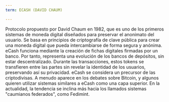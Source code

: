 ```yaml
---
term: ECASH (DAVID CHAUM)

---
```

Protocolo propuesto por David Chaum en 1982, que es uno de los primeros sistemas de moneda digital diseñados para preservar el anonimato del usuario. Se basa en principios de criptografía de clave pública para crear una moneda digital que pueda intercambiarse de forma segura y anónima. eCash funciona mediante la creación de fichas digitales firmadas por un banco. Por tanto, representa una evolución de los bancos de depósitos, sin estar descentralizado. Durante las transacciones, estos tokens se transfieren entre las partes sin revelar la identidad de los usuarios, preservando así su privacidad. eCash se considera un precursor de las criptodivisas. A menudo aparece en los debates sobre Bitcoin, y algunos quieren utilizar sistemas similares a eCash como una capa superior. En la actualidad, la tendencia se inclina más hacia los llamados sistemas "caumianos federados", como Fedimint.